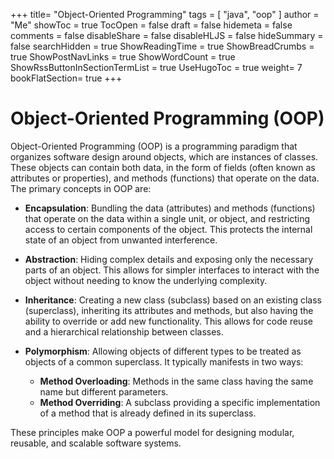 +++
title= "Object-Oriented Programming"
tags = [ "java", "oop" ]
author = "Me"
showToc = true
TocOpen = false
draft = false
hidemeta = false
comments = false
disableShare = false
disableHLJS = false
hideSummary = false
searchHidden = true
ShowReadingTime = true
ShowBreadCrumbs = true
ShowPostNavLinks = true
ShowWordCount = true
ShowRssButtonInSectionTermList = true
UseHugoToc = true
weight= 7
bookFlatSection= true
+++

# Object-Oriented Programming (OOP)
Object-Oriented Programming (OOP) is a programming paradigm that organizes software design around objects, which are instances of classes. These objects can contain both data, in the form of fields (often known as attributes or properties), and methods (functions) that operate on the data. The primary concepts in OOP are:

- **Encapsulation**: Bundling the data (attributes) and methods (functions) that operate on the data within a single unit, or object, and restricting access to certain components of the object. This protects the internal state of an object from unwanted interference.

- **Abstraction**: Hiding complex details and exposing only the necessary parts of an object. This allows for simpler interfaces to interact with the object without needing to know the underlying complexity.

- **Inheritance**: Creating a new class (subclass) based on an existing class (superclass), inheriting its attributes and methods, but also having the ability to override or add new functionality. This allows for code reuse and a hierarchical relationship between classes.

- **Polymorphism**: Allowing objects of different types to be treated as objects of a common superclass. It typically manifests in two ways:

  - **Method Overloading**: Methods in the same class having the same name but different parameters.
  - **Method Overriding**: A subclass providing a specific implementation of a method that is already defined in its superclass.

These principles make OOP a powerful model for designing modular, reusable, and scalable software systems.